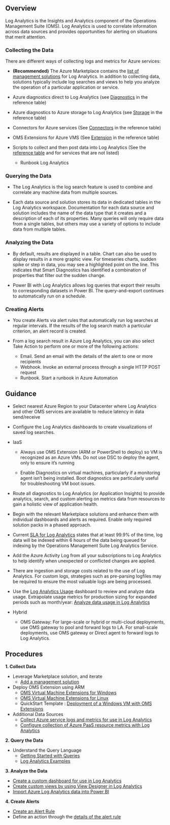 ## Overview 

Log Analytics is the Insights and Analytics component of the Operations Management Suite (OMS). Log Analytics is  used to correlate information across data sources and provides opportunities for alerting on situations that merit attention. 

### Collecting the Data 

There are different ways of collecting logs and metrics for Azure services: 

- **(Recommended)**  The Azure Marketplace contains the [list of management solutions](https://azuremarketplace.microsoft.com/en-us/marketplace/apps/category/management-tools?page=1&subcategories=management-solutions) for Log Analytics. In addition to collecting data, solutions typically include log searches and views to help you analyze the operation of a particular application or service. 

- Azure diagnostics direct to Log Analytics (see [Diagnostics](https://docs.microsoft.com/en-us/azure/log-analytics/log-analytics-azure-storage) in the reference table) 

- Azure diagnostics to Azure storage to Log Analytics (see [Storage](https://docs.microsoft.com/en-us/azure/log-analytics/log-analytics-azure-storage) in the reference table) 

- Connectors for Azure services (See [Connectors](https://docs.microsoft.com/en-us/azure/log-analytics/log-analytics-azure-storage) in the reference table) 

- OMS Extensions for Azure VMS (See [Extension](https://docs.microsoft.com/en-us/azure/log-analytics/log-analytics-azure-storage) in the reference table) 

- Scripts to collect and then post data into Log Analytics (See the [reference table](https://docs.microsoft.com/en-us/azure/log-analytics/log-analytics-azure-storage) and for services that are not listed) 
    - Runbook Log Analytics 

### Querying the Data 

- The Log Analytics is the log search feature is used to combine and correlate any machine data from multiple sources. 

- Each data source and solution stores its data in dedicated tables in the Log Analytics workspace. Documentation for each data source and solution includes the name of the data type that it creates and a description of each of its properties. Many queries will only require data from a single tables, but others may use a variety of options to include data from multiple tables. 

 
### Analyzing the Data 

- By default, results are displayed in a table. Chart can also be used to display results in a more graphic view. For timeseries charts, sudden spike or step in data, you may see a highlighted point on the line. This indicates that Smart Diagnostics has identified a combination of properties that filter out the sudden change. 

- Power BI with Log Analytics allows log queries that export their results to corresponding datasets in Power BI. The query-and-export continues to automatically run on a schedule. 

 

### Creating Alerts 

- You create Alerts via alert rules that automatically run log searches at regular intervals. If the results of the log search match a particular criterion, an alert record is created. 

- From a log search result in Azure Log Analytics, you can also select Take Action to perform one or more of the following actions: 
    - Email. Send an email with the details of the alert to one or more recipients 
    - Webhook. Invoke an external process through a single HTTP POST request 
    - Runbook. Start a runbook in Azure Automation 
    
## Guidance 
 

- Select nearest Azure Region to your Datacenter where Log Analytics and other OMS services are available to reduce latency in data send/receive 

- Configure the Log Analytics dashboards to create visualizations of saved log searches. 

- IaaS 

    - Always use OMS Extension (ARM or PowerShell to deploy) so VM is recognized as an Azure VMs. Do not use DSC to deploy the agent, only to ensure it’s running 

    - Enable Diagnostics on virtual machines, particularly if a monitoring agent isn’t being installed.  Boot diagnostics are particularly useful for troubleshooting VM boot issues. 

- Route all diagnostics to Log Analytics (or Application Insights) to provide analytics, search, and custom alerting on metrics data from resources to gain a holistic view of application health. 

 
- Begin with the relevant Marketplace solutions and enhance them with individual dashboards and alerts as required. Enable only required solution packs in a phased approach.  

 
- Current [SLA for Log Analytics](https://azure.microsoft.com/en-us/support/legal/sla/log-analytics/v1_1/) states that at least 99.9% of the time, log data will be indexed within 6 hours of the data being queued for indexing by the Operations Management Suite Log Analytics Service.  

 
- Add the Azure Activity Log from all your subscriptions to Log Analytics to help identify when unexpected or conflicted changes are applied. 

- There are ingestion and storage costs related to the use of Log Analytics. For custom logs, strategies such as pre-parsing logfiles may be required to ensure the most valuable logs are being processed. 

- Use the [Log Analytics Usage](https://docs.microsoft.com/en-us/azure/log-analytics/log-analytics-usage#understand-the-usage-dashboard) dashboard to review and analyze data usage. Extrapolate usage metrics for production sizing for expanded periods such as month/year: [Analyze data usage in Log Analytics](https://docs.microsoft.com/en-us/azure/log-analytics/log-analytics-usage) 

- Hybrid 
    - OMS Gateway: For large-scale or hybrid or multi-cloud deployments, use OMS gateway to pool and forward logs to LA. For small-scale deployments, use OMS gateway or Direct agent to forward logs to Log Analytics.
    


## Procedures 

 

**1. Collect Data** 

- Leverage Marketplace solution, and iterate 
  - [Add a management solution](https://docs.microsoft.com/en-us/azure/log-analytics/log-analytics-add-solutions) 
- Deploy OMS Extension using ARM  
  - [OMS Virtual Machine Extensions for Windows](https://docs.microsoft.com/en-us/azure/virtual-machines/extensions/oms-windows)  
  - [OMS Virtual Machine Extensions for Linux](https://docs.microsoft.com/en-us/azure/virtual-machines/extensions/oms-linux) 
  - QuickStart Template : [Deployment of a Windows VM with OMS Extensions](https://github.com/Azure/azure-quickstart-templates/tree/master/201-oms-extension-windows-vm) 
- Additional Data Sources 
  - [Collect Azure service logs and metrics for use in Log Analytics](https://docs.microsoft.com/en-us/azure/log-analytics/log-analytics-azure-storage)  
  - [Configure collection of Azure PaaS resource metrics with Log Analytics](https://docs.microsoft.com/en-us/azure/log-analytics/log-analytics-collect-azurepass-posh) 

 

**2. Query the Data** 

- Understand the Query Language 
  - [Getting Started with Queries](https://docs.loganalytics.io/docs/Learn/Getting-Started/Getting-started-with-queries) 
  - [Log Analytics Examples](https://docs.loganalytics.io/docs/Examples/Log-Analytics-Examples) 

 

**3. Analyze the Data** 

- [Create a custom dashboard for use in Log Analytics](https://docs.microsoft.com/en-us/azure/log-analytics/log-analytics-dashboards)   
- [Create custom views by using View Designer in Log Analytics](https://docs.microsoft.com/en-us/azure/log-analytics/log-analytics-view-designer) 
- [Import Azure Log Analytics data into Power BI](https://docs.microsoft.com/en-us/azure/log-analytics/log-analytics-powerbi) 

 

**4. Create Alerts** 

- [Create an Alert Rule](https://docs.microsoft.com/en-us/azure/log-analytics/log-analytics-alerts-creating#create-an-alert-rule) 
- Define an action through the [details of the alert rule](https://docs.microsoft.com/en-us/azure/log-analytics/log-analytics-alerts-creating#details-of-alert-rules) 
